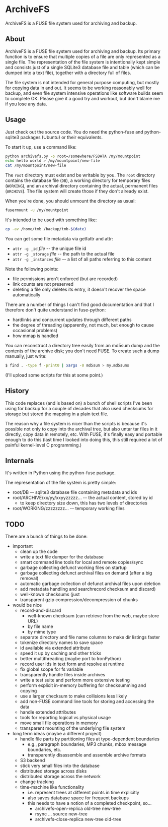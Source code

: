 # ArchiveFS

ArchiveFS is a FUSE file system used for archiving and backup. 

## About

ArchiveFS is a FUSE file system used for archiving and backup.  Its primary function is to ensure that multiple copies of a file are only represented as a single file.  The representation of the file system is intentionally kept simple and consists just of a single SQLite3 database file and table (which can be dumped into a text file), together with a directory full of files. 

The file system is not intended for general purpose computing, but mostly for copying data in and out.  It seems to be working reasonably well for backup, and even file system intensive operations like software builds seem to complete OK.  Please give it a good try and workout, but don't blame me if you lose any data.  

## Usage

Just check out the source code.  You do need the python-fuse and python-sqlite3 packages (Ubuntu) or their equivalents.

To start it up, use a command like:

```sh
python archivefs.py -o root=/somewhere/FSDATA /my/mountpoint
echo hello world > /my/mountpoint/new-file
cat /my/mountpoint/new-file
```

The `root` directory must exist and be writable by you.  The `root` directory contains the database file (`DB`), a working directory for temporary files (`WORKING`), and an archival directory containing the actual, permanent files (`ARCHIVE`).  The file system will create those if they don't already exist.

When you're done, you should unmount the directory as usual:

```sh
fusermount -u /my/mountpoint
```

It's intended to be used with something like:

```sh
cp -av /home/tmb /backup/tmb-$(date)
```

You can get some file metadata via getfattr and attr:

* `attr -g _id` _file_ -- the unique file id
* `attr -g _storage` _file_ -- the path to the actual file
* `attr -g _instances` _file_ -- a list of all paths referring to this content

Note the following points:

* file permissions aren't enforced (but are recorded)
* link counts are not preserved
* deleting a file only deletes its entry, it doesn't recover the space automatically

There are a number of things I can't find good documentation and that I therefore don't quite understand in fuse-python:

* hardlinks and concurrent updates through different paths
* the degree of threading (apparently, not much, but enough to cause occasional problems)
* how mmap is handled

You can reconstruct a directory tree easily from an md5sum dump and the contents of the archive disk; you don't need FUSE.  To create such a dump manually, just write:

```sh
$ find . -type f -print0 | xargs -0 md5sum > my.md5sums
```

(I'll upload some scripts for this at some point.)

## History

This code replaces (and is based on) a bunch of shell scripts I've been using for backup for a couple of decades that also used checksums for storage but stored the mapping in a plain text file.

The reason why a file system is nicer than the scripts is because it's possible not only to copy into the archival tree, but also untar tar files in it directly, copy data in remotely, etc.  With FUSE, it's finally easy and portable enough to do this (last time I looked into doing this, this still required a lot of painful kernel-level C programming.) 

## Internals

It's written in Python using the python-fuse package.

The representation of the file system is pretty simple:

* root/DB -- sqlite3 database file containing metadata and ids
* root/ARCHIVE/xx/yy/xxyyzzzzz... -- the actual content, stored by id
  * to keep directory size down, this has two levels of directories
* root/WORKING/zzzzzzzz... -- temporary working files

## TODO

There are a bunch of things to be done:

  * important
    * clean up the code
    * write a text file dumper for the database
    * smart command line tools for local and remote copies/sync
    * garbage collecting defunct working files on startup
    * garbage collecting defunct archival files on demand (after a big removal)
    * automatic garbage collection of defunct archival files upon deletion
    * add metadata handling and searchrecord checksum and discard)
    * well-known checksums (just
    * transparent gzip compression/decompression of chunks
  * would be nice
    * record-and-discard
      * well-known checksum (can retrieve from the web, maybe store URL)
      * by file name
      * by mime type
    * separate directory and file name columns to make dir listings faster
    * tokenize directory names to save space
    * id available via extended attribute
    * speed it up by caching and other tricks
    * better multithreading (maybe port to IronPython)
    * record user ids in text form and resolve at runtime
    * fix global scope for fs variable
    * transparently handle files inside archives
    * write a test suite and perform more extensive testing
    * perform explicit in-memory buffering for checksumming and copying
    * use a larger checksum to make collisions less likely
    * add non-FUSE command line tools for storing and accessing the data
    * handle extended attributes
    * tools for reporting logical vs physical usage
    * move small file operations in memory
    * transparent mounting of the underlying file system
  * long term ideas (maybe a different project)
    * handle file parts by partitioning files at type-dependent boundaries 
      * e.g., paragraph boundaries, MP3 chunks, mbox message boundaries, etc.
      * transparently disassemble and assemble archive formats
    * S3 backend
    * stick very small files into the database
    * distributed storage across disks
    * distributed storage across the network
    * change tracking
    * time-machine like functionality
      * i.e. represent trees at different points in time explicitly
      * also saves database space for frequent backups
      * this needs to have a notion of a completed checkpoint, so...
        * archivefs-open-replica old-tree new-tree
        * rsync ... source new-tree
        * archivefs-close-replica new-tree old-tree
